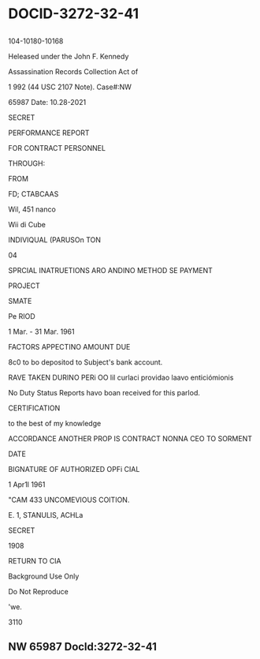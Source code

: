 # DOCID-3272-32-41

##
104-10180-10168

Heleased under the John F. Kennedy

Assassination Records Collection Act of

1 992 (44 USC 2107 Note). Case#:NW

65987 Date: 10.28-2021

SECRET

PERFORMANCE REPORT

FOR CONTRACT PERSONNEL

THROUGH:

FROM

FD; CTABCAAS

Wil, 451 nanco

Wii di Cube

INDIVIQUAL (PARUSOn TON

04

SPRCIAL INATRUETIONS ARO ANDINO METHOD SE PAYMENT

PROJECT

SMATE

Pe RIOD

1 Маг. - 31 Маг. 1961

FACTORS APPECTINO AMOUNT DUE

8c0 to bo depositod to Subject's bank account.

RAVE TAKEN DURINO PERi OO lil curlaci providao laavo enticiómionis

No Duty Status Reports havo boan received for this parlod.

CERTIFICATION

to the best of my knowledge

ACCORDANCE ANOTHER PROP IS CONTRACT NONNA CEO TO SORMENT

DATE

BIGNATURE OF AUTHORIZED OPFi CIAL

1 Apr1l 1961

"CAM 433 UNCOMEVIOUS COITION.

E. 1, STANULIS, ACHLa

SECRET

1908

RETURN TO CIA

Background Use Only

Do Not Reproduce

'we.

3110

NW 65987 Docld:3272-32-41
---

